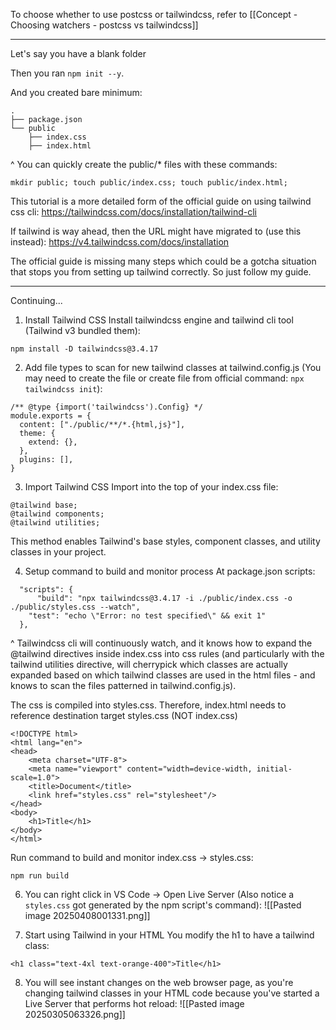 To choose whether to use postcss or tailwindcss, refer to [[Concept - Choosing watchers - postcss vs tailwindcss]]

---

Let's say you have a blank folder

Then you ran `npm init --y`.

And you created bare minimum:
```
.
├── package.json
└── public
    ├── index.css
    ├── index.html
```

^ You can quickly create the public/* files with these commands:
```
mkdir public; touch public/index.css; touch public/index.html;
```

This tutorial is a more detailed form of the official guide on using tailwind css cli:
https://tailwindcss.com/docs/installation/tailwind-cli


If tailwind is way ahead, then the URL might have migrated to (use this instead):
https://v4.tailwindcss.com/docs/installation


The official guide is missing many steps which could be a gotcha situation that stops you from setting up tailwind correctly. So just follow my guide.

---

Continuing...

1. Install Tailwind CSS
Install tailwindcss engine and tailwind cli tool (Tailwind v3 bundled them):
```
npm install -D tailwindcss@3.4.17
```

2. Add file types to scan for new tailwind classes at tailwind.config.js (You may need to create the file or create file from official command: `npx tailwindcss init`):
```
/** @type {import('tailwindcss').Config} */
module.exports = {
  content: ["./public/**/*.{html,js}"],
  theme: {
    extend: {},
  },
  plugins: [],
} 
```

3. Import Tailwind CSS
Import into the top of your index.css file:
```
@tailwind base;
@tailwind components;
@tailwind utilities;
```

This method enables Tailwind's base styles, component classes, and utility classes in your project.

4. Setup command to build and monitor process
At package.json scripts:
```
  "scripts": {
	  "build": "npx tailwindcss@3.4.17 -i ./public/index.css -o ./public/styles.css --watch",
    "test": "echo \"Error: no test specified\" && exit 1"
  },
```

^ Tailwindcss cli will continuously watch, and it knows how to expand the @tailwind directives inside index.css into css rules (and particularly with the tailwind utilities directive, will cherrypick which classes are actually expanded based on which tailwind classes are used in the html files - and knows to scan the files patterned in tailwind.config.js). 

The css is compiled into styles.css. Therefore, index.html needs to reference destination target styles.css (NOT index.css)
```
<!DOCTYPE html>
<html lang="en">
<head>
    <meta charset="UTF-8">
    <meta name="viewport" content="width=device-width, initial-scale=1.0">
    <title>Document</title>
    <link href="styles.css" rel="stylesheet"/>
</head>
<body>
    <h1>Title</h1>
</body>
</html>
```

Run command to build and monitor index.css -> styles.css:
```
npm run build
```


6. You can right click in VS Code -> Open Live Server (Also notice a `styles.css` got generated by the npm script's command):
   ![[Pasted image 20250408001331.png]]

7. Start using Tailwind in your HTML
You modify the h1 to have a tailwind class:
```
<h1 class="text-4xl text-orange-400">Title</h1>
```


8. You will see instant changes on the web browser page, as you're changing tailwind classes in your HTML code because you've started a Live Server that performs hot reload:
![[Pasted image 20250305063326.png]]
